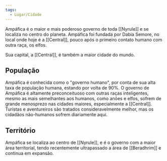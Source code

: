```yaml
---
tags:
  - Lugar/Cidade
---
```

Ampáfica é o maior e mais poderoso governo de toda [[Nyrule]] e se localiza no centro do planeta. Ampáfica foi fundada por Dabia Semore, no local onde hoje é a [[Central]], pouco após o primeiro contato humano com outra raça, os elfos.

Sua capital, a [[Central]], é também a maior cidade do mundo.

## População
Ampáfica é conhecida como o "governo humano", por conta de sua alta taxa de população humana, estando por volta de 90%. O governo de Ampáfica é altamente preconceituoso com outras raças inteligentes, mesmo as mais semelhantes aos humanos, como anões e elfos, sofrem de grande menosprezo nas cidades maiores, especialmente a [[Central]]. Turistas e aventureiros são tratados consideravelmente melhor, mas os cidadãos não-humanos sofrem diariamente aqui.

## Território
Ampáfica se localiza ao centro de [[Nyrule]], e é o governo com a maior área territorial, tendo recentemente ultrapassado a área de [[Beradhrim]] e continua em expansão.
